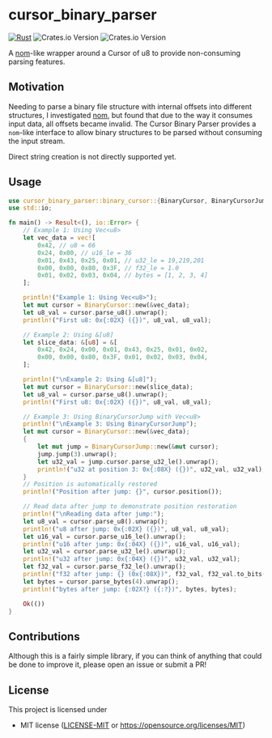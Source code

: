 # cursor_binary_parser
[![Rust](https://github.com/GrumpyMetalGuy/cursor_binary_parser/actions/workflows/rust.yml/badge.svg)](https://github.com/GrumpyMetalGuy/cursor_binary_parser/actions/workflows/rust.yml) ![Crates.io Version](https://img.shields.io/crates/v/cursor_binary_parser) ![Crates.io Version](https://img.shields.io/crates/v/cursor_binary_parser)

A [nom](<https://github.com/rust-bakery/nom>)-like wrapper around a Cursor of u8 to provide non-consuming parsing features.

## Motivation
Needing to parse a binary file structure with internal offsets into different structures, I investigated [nom](<https://github.com/rust-bakery/nom>), but found that due to the way it consumes input data, all offsets became invalid. The Cursor Binary Parser provides a ```nom```-like interface to allow binary structures to be parsed without consuming the input stream.

Direct string creation is not directly supported yet.

## Usage

```rust
use cursor_binary_parser::binary_cursor::{BinaryCursor, BinaryCursorJump};
use std::io;

fn main() -> Result<(), io::Error> {
    // Example 1: Using Vec<u8>
    let vec_data = vec![
        0x42, // u8 = 66
        0x24, 0x00, // u16_le = 36
        0x01, 0x43, 0x25, 0x01, // u32_le = 19,219,201
        0x00, 0x00, 0x80, 0x3F, // f32_le = 1.0
        0x01, 0x02, 0x03, 0x04, // bytes = [1, 2, 3, 4]
    ];

    println!("Example 1: Using Vec<u8>");
    let mut cursor = BinaryCursor::new(&vec_data);
    let u8_val = cursor.parse_u8().unwrap();
    println!("First u8: 0x{:02X} ({})", u8_val, u8_val);

    // Example 2: Using &[u8]
    let slice_data: &[u8] = &[
        0x42, 0x24, 0x00, 0x01, 0x43, 0x25, 0x01, 0x02,
        0x00, 0x00, 0x80, 0x3F, 0x01, 0x02, 0x03, 0x04,
    ];

    println!("\nExample 2: Using &[u8]");
    let mut cursor = BinaryCursor::new(slice_data);
    let u8_val = cursor.parse_u8().unwrap();
    println!("First u8: 0x{:02X} ({})", u8_val, u8_val);

    // Example 3: Using BinaryCursorJump with Vec<u8>
    println!("\nExample 3: Using BinaryCursorJump");
    let mut cursor = BinaryCursor::new(&vec_data);
    {
        let mut jump = BinaryCursorJump::new(&mut cursor);
        jump.jump(3).unwrap();
        let u32_val = jump.cursor.parse_u32_le().unwrap();
        println!("u32 at position 3: 0x{:08X} ({})", u32_val, u32_val);
    }
    // Position is automatically restored
    println!("Position after jump: {}", cursor.position());

    // Read data after jump to demonstrate position restoration
    println!("\nReading data after jump:");
    let u8_val = cursor.parse_u8().unwrap();
    println!("u8 after jump: 0x{:02X} ({})", u8_val, u8_val);
    let u16_val = cursor.parse_u16_le().unwrap();
    println!("u16 after jump: 0x{:04X} ({})", u16_val, u16_val);
    let u32_val = cursor.parse_u32_le().unwrap();
    println!("u32 after jump: 0x{:04X} ({})", u32_val, u32_val);
    let f32_val = cursor.parse_f32_le().unwrap();
    println!("f32 after jump: {} (0x{:08X})", f32_val, f32_val.to_bits());
    let bytes = cursor.parse_bytes(4).unwrap();
    println!("bytes after jump: {:02X?} ({:?})", bytes, bytes);

    Ok(())
} 
```

## Contributions
Although this is a fairly simple library, if you can think of anything that could be done to improve it, please open an issue or submit a PR!

## License
This project is licensed under

 * MIT license ([LICENSE-MIT](LICENSE-MIT) or
   https://opensource.org/licenses/MIT)

